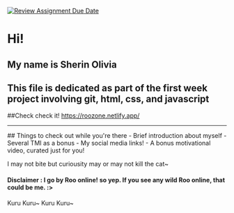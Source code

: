 [![Review Assignment Due Date](https://classroom.github.com/assets/deadline-readme-button-24ddc0f5d75046c5622901739e7c5dd533143b0c8e959d652212380cedb1ea36.svg)](https://classroom.github.com/a/l9v8sNrv)

# Hi!
## My name is Sherin Olivia 
## This file is dedicated as part of the first week project involving git, html, css, and javascript

##Check check it! https://roozone.netlify.app/

<hr>
## Things to check out while you're there
- Brief introduction about myself
- Several TMI as a bonus
- My social media links! 
- A bonus motivational video, curated just for you!

I may not bite but curiousity may or may not kill the cat~

#### Disclaimer : I go by Roo online! so yep. If you see any wild Roo online, that could be me. :>


Kuru Kuru~ Kuru Kuru~